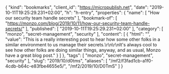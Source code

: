 {
  "kind": "bookmarks",
  "client_id": "https://micropublish.net",
  "date": "2019-10-11T19:25:29.231+02:00",
  "h": "h-entry",
  "properties": {
    "name": [
      "How our security team handle secrets"
    ],
    "bookmark-of": [
      "https://monzo.com/blog/2019/10/11/how-our-security-team-handle-secrets/"
    ],
    "published": [
      "2019-10-11T19:25:29.231+02:00"
    ],
    "category": [
      "monzo",
      "secret-management",
      "security"
    ],
    "content": [
      {
        "html": "",
        "value": "This is a really interesting post to hear how some other folks in a similar environment to us manage their secrets.\r\n\r\nIt's always cool to see how other folks are doing similar things, anyway, and as usual, Monzo have a great blog post."
      }
    ]
  },
  "tags": [
    "monzo",
    "secret-management",
    "security"
  ],
  "slug": "2019/10/d0tms",
  "aliases": [
    "/mf2/f3fad1cb-a1f0-4cdb-b64c-e83fbe4655e5/",
    "/mf2/2019/10/D0TmS"
  ]
}
